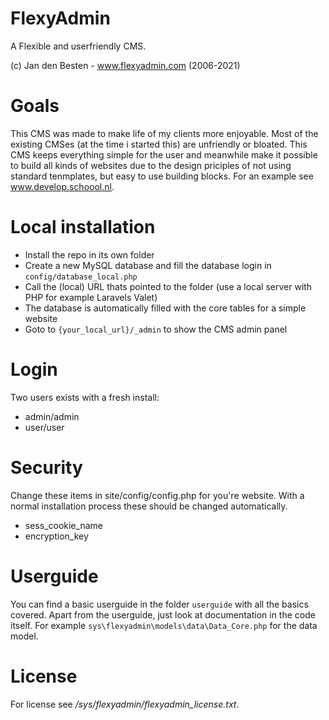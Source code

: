 # FlexyAdmin

A Flexible and userfriendly CMS.

(c) Jan den Besten - www.flexyadmin.com (2006-2021)

# Goals

This CMS was made to make life of my clients more enjoyable. Most of the existing CMSes (at the time i started this) are unfriendly or bloated.
This CMS keeps everything simple for the user and meanwhile make it possible to build all kinds of websites due to the design priciples of not using standard tenmplates, but easy to use building blocks. For an example see www.develop.schoool.nl.

# Local installation

- Install the repo in its own folder
- Create a new MySQL database and fill the database login in `config/database_local.php`
- Call the (local) URL thats pointed to the folder (use a local server with PHP for example Laravels Valet)
- The database is automatically filled with the core tables for a simple website
- Goto to `{your_local_url}/_admin` to show the CMS admin panel

# Login

Two users exists with a fresh install:

- admin/admin
- user/user

# Security

Change these items in site/config/config.php for you're website. With a normal installation process these should be changed automatically.
- sess_cookie_name
- encryption_key

# Userguide

You can find a basic userguide in the folder `userguide` with all the basics covered.
Apart from the userguide, just look at documentation in the code itself. For example `sys\flexyadmin\models\data\Data_Core.php` for the data model.

# License

For license see */sys/flexyadmin/flexyadmin_license.txt*.
